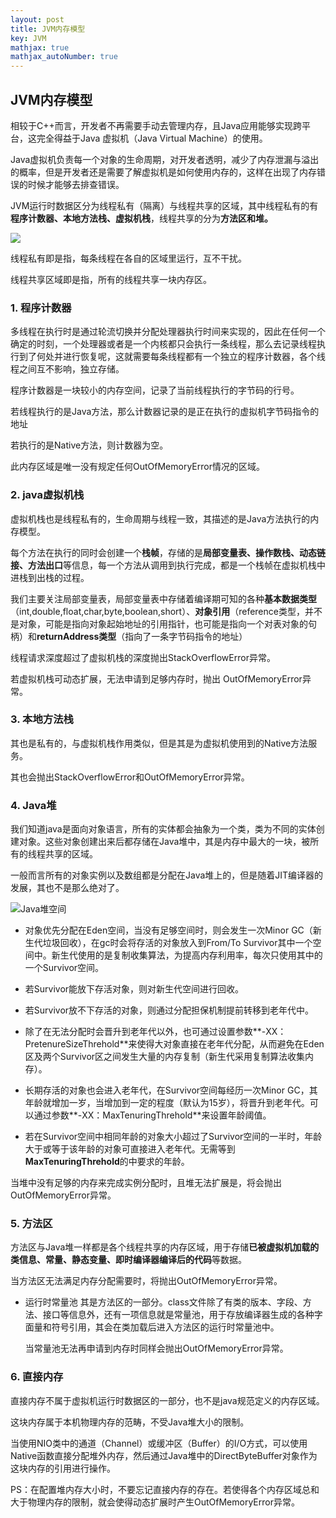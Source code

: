 ```yaml
---
layout: post
title: JVM内存模型
key: JVM
mathjax: true
mathjax_autoNumber: true
---
```


## JVM内存模型
相较于C++而言，开发者不再需要手动去管理内存，且Java应用能够实现跨平台，这完全得益于Java 虚拟机（Java Virtual Machine）的使用。

Java虚拟机负责每一个对象的生命周期，对开发者透明，减少了内存泄漏与溢出的概率，但是开发者还是需要了解虚拟机是如何使用内存的，这样在出现了内存错误的时候才能够去排查错误。

JVM运行时数据区分为线程私有（隔离）与线程共享的区域，其中线程私有的有**程序计数器、本地方法栈、虚拟机栈**，线程共享的分为**方法区和堆。**


<img src="https://github.com/Jesuslittlebug/jesuslittlebug.github.io/blob/master/images/Java%E5%A0%861.jpg?raw=true"/>

线程私有即是指，每条线程在各自的区域里运行，互不干扰。

线程共享区域即是指，所有的线程共享一块内存区。
<!--more-->

### 1. 程序计数器
多线程在执行时是通过轮流切换并分配处理器执行时间来实现的，因此在任何一个确定的时刻，一个处理器或者是一个内核都只会执行一条线程，那么去记录线程执行到了何处并进行恢复呢，这就需要每条线程都有一个独立的程序计数器，各个线程之间互不影响，独立存储。

程序计数器是一块较小的内存空间，记录了当前线程执行的字节码的行号。

若线程执行的是Java方法，那么计数器记录的是正在执行的虚拟机字节码指令的地址

若执行的是Native方法，则计数器为空。

此内存区域是唯一没有规定任何OutOfMemoryError情况的区域。

### 2. java虚拟机栈

虚拟机栈也是线程私有的，生命周期与线程一致，其描述的是Java方法执行的内存模型。

每个方法在执行的同时会创建一个**栈帧**，存储的是**局部变量表、操作数栈、动态链接、方法出口**等信息，每一个方法从调用到执行完成，都是一个栈帧在虚拟机栈中进栈到出栈的过程。

我们主要关注局部变量表，局部变量表中存储着编译期可知的各种**基本数据类型**（int,double,float,char,byte,boolean,short）、**对象引用**（reference类型，并不是对象，可能是指向对象起始地址的引用指针，也可能是指向一个对表对象的句柄）和**returnAddress类型**（指向了一条字节码指令的地址）

线程请求深度超过了虚拟机栈的深度抛出StackOverflowError异常。

若虚拟机栈可动态扩展，无法申请到足够内存时，抛出
OutOfMemoryError异常。

### 3. 本地方法栈
其也是私有的，与虚拟机栈作用类似，但是其是为虚拟机使用到的Native方法服务。

其也会抛出StackOverflowError和OutOfMemoryError异常。

### 4. Java堆
我们知道java是面向对象语言，所有的实体都会抽象为一个类，类为不同的实体创建对象。这些对象创建出来后都存储在Java堆中，其是内存中最大的一块，被所有的线程共享的区域。

一般而言所有的对象实例以及数组都是分配在Java堆上的，但是随着JIT编译器的发展，其也不是那么绝对了。

<img src="https://github.com/Jesuslittlebug/jesuslittlebug.github.io/blob/master/images/Java%E5%A0%86.jpg?raw=true" title="Java堆空间"/>


- 对象优先分配在Eden空间，当没有足够空间时，则会发生一次Minor GC（新生代垃圾回收），在gc时会将存活的对象放入到From/To Survivor其中一个空间中。新生代使用的是复制收集算法，为提高内存利用率，每次只使用其中的一个Survivor空间。

- 若Survivor能放下存活对象，则对新生代空间进行回收。

- 若Survivor放不下存活的对象，则通过分配担保机制提前转移到老年代中。

- 除了在无法分配时会晋升到老年代以外，也可通过设置参数**-XX：PretenureSizeThrehold**来使得大对象直接在老年代分配，从而避免在Eden区及两个Survivor区之间发生大量的内存复制（新生代采用复制算法收集内存）。

- 长期存活的对象也会进入老年代，在Survivor空间每经历一次Minor GC，其年龄就增加一岁，当增加到一定的程度（默认为15岁），将晋升到老年代。可以通过参数**-XX：MaxTenuringThrehold**来设置年龄阈值。

- 若在Survivor空间中相同年龄的对象大小超过了Survivor空间的一半时，年龄大于或等于该年龄的对象可直接进入老年代。无需等到**MaxTenuringThrehold**的中要求的年龄。

当堆中没有足够的内存来完成实例分配时，且堆无法扩展是，将会抛出OutOfMemoryError异常。

### 5. 方法区
方法区与Java堆一样都是各个线程共享的内存区域，用于存储**已被虚拟机加载的类信息、常量、静态变量、即时编译器编译后的代码**等数据。

当方法区无法满足内存分配需要时，将抛出OutOfMemoryError异常。

- 运行时常量池
  其是方法区的一部分。class文件除了有类的版本、字段、方法、接口等信息外，还有一项信息就是常量池，用于存放编译器生成的各种字面量和符号引用，其会在类加载后进入方法区的运行时常量池中。
  
  当常量池无法再申请到内存时同样会抛出OutOfMemoryError异常。
  
  
### 6. 直接内存
直接内存不属于虚拟机运行时数据区的一部分，也不是java规范定义的内存区域。

这块内存属于本机物理内存的范畴，不受Java堆大小的限制。

当使用NIO类中的通道（Channel）或缓冲区（Buffer）的I/O方式，可以使用Native函数直接分配堆外内存，然后通过Java堆中的DirectByteBuffer对象作为这块内存的引用进行操作。

PS：在配置堆内存大小时，不要忘记直接内存的存在。若使得各个内存区域总和大于物理内存的限制，就会使得动态扩展时产生OutOfMemoryError异常。


